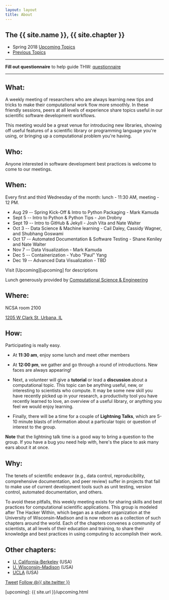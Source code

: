 ```yaml
---
layout: layout
title: About
---
```


<section class="content">

The {{ site.name }}, {{ site.chapter }}
===================

<ul class="listing">
<li> <span>Spring 2018</span> <a href="{{ site.url }}/upcoming.html">Upcoming Topics</a></li>
<li>  <a href="{{ site.url }}/previous.html">Previous Topics</a></li>
</ul>

------

**Fill out questionnaire** to help guide THW: [questionnaire][google_doc]

-----

What:
-----

A weekly meeting of researchers who are always learning new tips and tricks to
make their computational work flow more smoothly.  In these friendly sessions,
peers at all levels of experience share topics useful in our scientific
software development workflows.

This meeting would be a great venue for introducing new libraries, showing off
useful features of a scientific library or programming language you're using,
or bringing up a computational problem you're having.

Who:
----

Anyone interested in software development best practices is welcome to come to our meetings.

When:
-----

Every first and third Wednesday of the month: lunch - 11:30 AM, meeting - 12 PM. 

- Aug 29 -- Spring Kick-Off & Intro to Python Packaging - Mark Kamuda
- Sept 5 -- Intro to Python & Python Tips - Jon Drobny
- Sept 19 -- Intro to GitHub & Jekyll - Josh Vita and Nate Walter
- Oct 3 -- Data Science & Machine learning - Cail Daley, Cassidy Wagner, and Shubhang Goswami 
- Oct 17 -- Automated Documentation & Software Testing - Shane Keniley and Nate Walter
- Nov 7 -- Data Visualization - Mark Kamuda
- Dec 5 -- Containerization - Yubo "Paul" Yang
- Dec 19 -- Advanced Data Visualization - TBD

Visit [Upcoming][upcoming] for descriptions

Lunch generously provided by [Computational Science & Engineering][cse]

Where:
-------

NCSA room 2100

[1205 W Clark St, Urbana, IL][ncsa_map]

How:
-----

Participating is really easy.

* At **11:30 am**, enjoy some lunch and meet other members

* At **12:00 pm**, we gather and go through a round of introductions.
New faces are always appearing!

* Next, a volunteer will give a **tutorial** or lead a **discussion** about a
computational topic. This topic can be anything useful, new, or
interesting to scientists who compute. It may be some new skill you have recently picked
up in your research, a productivity tool you have recently learned to love, an overview of a
useful library, or anything you feel we would enjoy learning.

* Finally, there will be a time for a couple of **Lightning Talks**, which
are 5-10 minute blasts of information about a particular topic or
question of interest to the group.

**Note** that the lightning talk time is a good way to bring a
question to the group. If you have a bug you need help with, here's the
place to ask many ears about it at once.

Why:
------

The tenets of scientiﬁc endeavor (e.g., data control, reproducibility,
comprehensive documentation, and peer review) suffer in projects that fail
to make use of current development tools such as unit testing, version
control, automated documentation, and others.

To avoid these pitfalls, this weekly meeting exists for sharing skills and best practices for
computational scientific applications. This group is modeled after The
Hacker Within, which  began as a student organization at the University of Wisconsin-Madison and
is now reborn as a collection of such chapters around the world. Each of
the chapters convenes a community of scientists, at all levels of their
education and training, to share their knowledge and best practices in
using computing to accomplish their work.

Other chapters:
-----

  * [U. California-Berkeley](http://thehackerwithin.github.io/berkeley) (USA)
  * [U. Wisconsin-Madison](http://thehackerwithin.github.io/wisconsin) (USA)
  * [UCLA](http://www.thehackerwithin.org/ucla/) (USA)

<a href="http://twitter.com/share" class="twitter-share-button" data-count="none" data-via="{{ site.twitter }}">Tweet</a>
<a href="http://twitter.com/{{ site.twitter }}" class="twitter-follow-button" data-show-count="false">Follow @{{ site.twitter }}</a>
<script src="http://platform.twitter.com/widgets.js" type="text/javascript"></script>



</section>

[google_doc]: https://docs.google.com/forms/d/e/1FAIpQLSdl5AlSMBRLrz5U7vA8G_vwiW7wYH0sF7ebeLJ-Xuhq2lzhqg/viewform?usp=pp_url
[ncsa_map]: http://illinois.edu/map/view?skinId=0&ACTION=MAP&buildingId=564
[g-calendar]: https://www.google.com/calendar/embed?src=hacker.within.il%40gmail.com&ctz=America/Chicago
[googleForm]: https://docs.google.com/forms/d/1MLw4UiMu3Q_jELYYJRkSgJF4MsZfeLIwfbUEC9-5PD4/viewform?usp=send_form
[cse]: http://cse.illinois.edu/
[upcoming]: {{ site.url }}/upcoming.html
